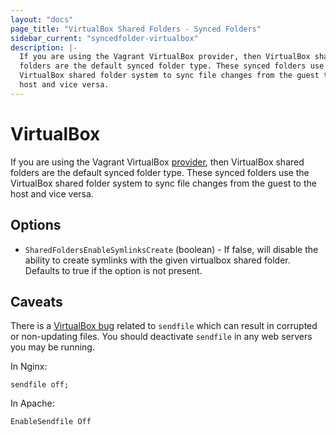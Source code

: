 ```yaml
---
layout: "docs"
page_title: "VirtualBox Shared Folders - Synced Folders"
sidebar_current: "syncedfolder-virtualbox"
description: |-
  If you are using the Vagrant VirtualBox provider, then VirtualBox shared
  folders are the default synced folder type. These synced folders use the
  VirtualBox shared folder system to sync file changes from the guest to the
  host and vice versa.
---
```


# VirtualBox

If you are using the Vagrant VirtualBox [provider](/docs/providers/), then
VirtualBox shared folders are the default synced folder type. These synced
folders use the VirtualBox shared folder system to sync file changes from
the guest to the host and vice versa.

## Options

* `SharedFoldersEnableSymlinksCreate` (boolean) - If false, will disable the
ability to create symlinks with the given virtualbox shared folder. Defaults to
true if the option is not present.

## Caveats

There is a [VirtualBox bug][sendfile bug] related to `sendfile` which can result
in corrupted or non-updating files. You should deactivate `sendfile` in any
web servers you may be running.

In Nginx:

    sendfile off;

In Apache:

    EnableSendfile Off

[sendfile bug]: https://github.com/mitchellh/vagrant/issues/351#issuecomment-1339640
